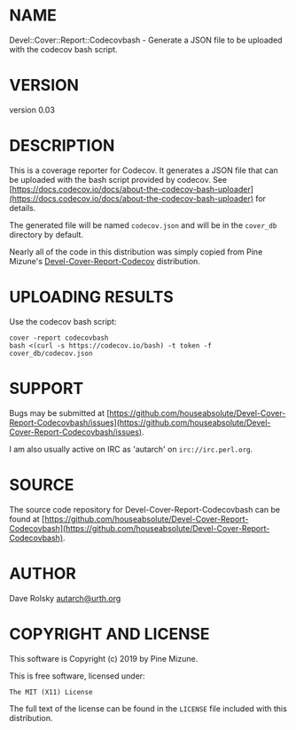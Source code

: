 # NAME

Devel::Cover::Report::Codecovbash - Generate a JSON file to be uploaded with the codecov bash script.

# VERSION

version 0.03

# DESCRIPTION

This is a coverage reporter for Codecov. It generates a JSON file that can be
uploaded with the bash script provided by codecov. See
[https://docs.codecov.io/docs/about-the-codecov-bash-uploader](https://docs.codecov.io/docs/about-the-codecov-bash-uploader) for details.

The generated file will be named `codecov.json` and will be in the
`cover_db` directory by default.

Nearly all of the code in this distribution was simply copied from Pine
Mizune's
[Devel-Cover-Report-Codecov](https://metacpan.org/release/Devel-Cover-Report-Codecov)
distribution.

# UPLOADING RESULTS

Use the codecov bash script:

    cover -report codecovbash
    bash <(curl -s https://codecov.io/bash) -t token -f cover_db/codecov.json

# SUPPORT

Bugs may be submitted at [https://github.com/houseabsolute/Devel-Cover-Report-Codecovbash/issues](https://github.com/houseabsolute/Devel-Cover-Report-Codecovbash/issues).

I am also usually active on IRC as 'autarch' on `irc://irc.perl.org`.

# SOURCE

The source code repository for Devel-Cover-Report-Codecovbash can be found at [https://github.com/houseabsolute/Devel-Cover-Report-Codecovbash](https://github.com/houseabsolute/Devel-Cover-Report-Codecovbash).

# AUTHOR

Dave Rolsky <autarch@urth.org>

# COPYRIGHT AND LICENSE

This software is Copyright (c) 2019 by Pine Mizune.

This is free software, licensed under:

    The MIT (X11) License

The full text of the license can be found in the
`LICENSE` file included with this distribution.
